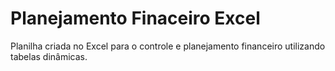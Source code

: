# Planejamento Finaceiro Excel
Planilha criada no Excel para o controle e planejamento financeiro utilizando tabelas dinâmicas.
